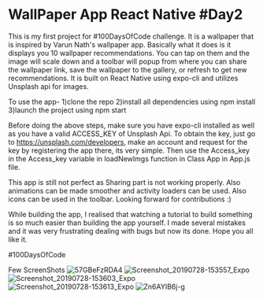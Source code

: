 # WallPaper App React Native #Day2 


This is my first project for #100DaysOfCode challenge. It is a wallpaper that is inspired by Varun Nath's wallpaper app.
Basically what it does is it displays you 10 wallpaper recommendations. You can tap on them and the image will scale down and  a toolbar will popup from where you can share the wallpaper link, save the wallpaper to the gallery, or refresh to get new recommendations. It is built on React Native
using expo-cli and utilizes Unsplash api for images. 

To use the app-
1)clone the repo
2)install all dependencies using npm install
3)launch the project using npm start

Before doing the above steps, make sure you have expo-cli installed as well as you have a valid ACCESS_KEY of Unsplash Api. To 
obtain the key, just go to https://unsplash.com/developers, make an account and request for the key by registering the app there, its very simple. Then use 
the Access_key in the Access_key variable in loadNewImgs function in Class App in App.js file.

This app is still not perfect as Sharing part is not working properly. Also animations can be made smoother and  activity loaders
can be used. Also icons can be used in the toolbar. Looking forward for contributions :)

While building the app, I realised that watching a tutorial to build something is so much easier than building the app yourself.
I made several mistakes and it was very frustrating dealing with bugs but now its done. Hope you all like it. 

#100DaysOfCode

Few ScreenShots
![57GBeFzRDA4](https://user-images.githubusercontent.com/44807945/62005427-ab3e5600-b150-11e9-9690-eead24513dc4.jpg)
![Screenshot_20190728-153557_Expo](https://user-images.githubusercontent.com/44807945/62005430-b5605480-b150-11e9-92d9-a4d1798b883a.jpg)
![Screenshot_20190728-153603_Expo](https://user-images.githubusercontent.com/44807945/62005431-b5f8eb00-b150-11e9-94d6-d6feee72820b.jpg)
![Screenshot_20190728-153613_Expo](https://user-images.githubusercontent.com/44807945/62005432-b5f8eb00-b150-11e9-8cd7-afe16fa00ceb.jpg)
![Zn6AYIB6j-g](https://user-images.githubusercontent.com/44807945/62005433-b5f8eb00-b150-11e9-87e7-4d15afb1c9e2.jpg)

